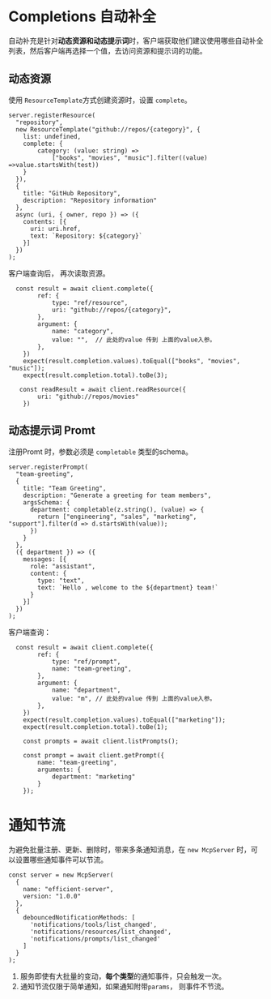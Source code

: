 # Completions 自动补全

自动补充是针对**动态资源和动态提示词**时，客户端获取他们建议使用哪些自动补全列表，然后客户端再选择一个值，去访问资源和提示词的功能。

## 动态资源

使用 `ResourceTemplate`方式创建资源时，设置 `complete`。

```js{5-8,17}
server.registerResource(
  "repository",
  new ResourceTemplate("github://repos/{category}", {
    list: undefined,
    complete: {
        category: (value: string) =>
            ["books", "movies", "music"].filter((value) =>value.startsWith(test))
    }
  }),
  {
    title: "GitHub Repository",
    description: "Repository information"
  },
  async (uri, { owner, repo }) => ({
    contents: [{
      uri: uri.href,
      text: `Repository: ${category}`
    }]
  })
);
```

客户端查询后， 再次读取资源。

```js{4,3,7,15}
  const result = await client.complete({
        ref: {
            type: "ref/resource",
            uri: "github://repos/{category}",
        },
        argument: {
            name: "category",
            value: "",  // 此处的value 传到 上面的value入参。
        },
    })
    expect(result.completion.values).toEqual(["books", "movies", "music"]);
    expect(result.completion.total).toBe(3);

   const readResult = await client.readResource({
        uri: "github://repos/movies"
    })
```


## 动态提示词 Promt

注册Promt 时，参数必须是 `completable` 类型的schema。

```js{7-9,17}
server.registerPrompt(
  "team-greeting",
  {
    title: "Team Greeting",
    description: "Generate a greeting for team members",
    argsSchema: {
      department: completable(z.string(), (value) => {
        return ["engineering", "sales", "marketing", "support"].filter(d => d.startsWith(value));
      })
    }
  },
  ({ department }) => ({
    messages: [{
      role: "assistant",
      content: {
        type: "text",
        text: `Hello , welcome to the ${department} team!`
      }
    }]
  })
);
```

客户端查询：

```js{4,3,7,8,154}
  const result = await client.complete({
        ref: {
            type: "ref/prompt",
            name: "team-greeting",
        },
        argument: {
            name: "department",
            value: "m", // 此处的value 传到 上面的value入参。
        },
    })
    expect(result.completion.values).toEqual(["marketing"]);
    expect(result.completion.total).toBe(1);

    const prompts = await client.listPrompts();

    const prompt = await client.getPrompt({
        name: "team-greeting",
        arguments: {
            department: "marketing"
        }
    });
```

# 通知节流

为避免批量注册、更新、删除时，带来多条通知消息，在 `new McpServer` 时，可以设置哪些通知事件可以节流。

```js{7-10}
const server = new McpServer(
  {
    name: "efficient-server",
    version: "1.0.0"
  },
  {
    debouncedNotificationMethods: [
      'notifications/tools/list_changed',
      'notifications/resources/list_changed',
      'notifications/prompts/list_changed'
    ]
  }
);
```

1. 服务即使有大批量的变动，**每个类型**的通知事件，只会触发一次。
2. 通知节流仅限于简单通知，如果通知附带`params`， 则事件不节流。

